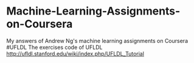 # Machine-Learning-Assignments-on-Coursera
My answers of Andrew Ng's machine learning assignments on Coursera
#UFLDL
The exercises code of UFLDL http://ufldl.stanford.edu/wiki/index.php/UFLDL_Tutorial
 